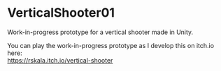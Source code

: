 # VerticalShooter01
Work-in-progress prototype for a vertical shooter made in Unity.

You can play the work-in-progress prototype as I develop this on itch.io here: <br>
https://rskala.itch.io/vertical-shooter

